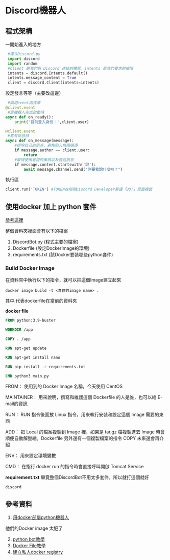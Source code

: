 # Discord機器人

## 程式架構

一開始進入的地方
~~~py
 #導入Discord.py
 import discord
 import random
 #client 是我們與 Discord 連結的橋樑，intents 是我們要求的權限
 intents = discord.Intents.default()
 intents.message_content = True
 client = discord.Client(intents=intents)
~~~

設定發言等等（主要改這邊）
~~~py
 #調用event函式庫
@client.event
 #當機器人完成啟動時
async def on_ready():
    print('目前登入身份：',client.user)

@client.event
 #當有訊息時
async def on_message(message):
    #排除自己的訊息，避免陷入無限循環
    if message.author == client.user:
        return
    #取得使用者說的東西以及發送訊息
    if message.content.startswith('說'):
        await message.channel.send("你要我說什麼啦？")
~~~
執行區
~~~py
client.run('TOKEN') #TOKEN在剛剛Discord Developer那邊「BOT」頁面裡面
~~~

## 使用docker 加上 python 套件

[參考這裡](https://ithelp.ithome.com.tw/articles/10256857)

整個資料夾裡面會有以下的檔案
1. DiscordBot.py        (程式主要的檔案)
2. Dockerfile           (設定DockerImage的環境)
3. requirements.txt     (該Docker要裝哪些python套件)

### Build Docker Image

在資料夾中執行以下的指令，就可以把這個Image建立起來

~~~docker
docker image build -t <喜歡的image name> .
~~~
其中.代表dockerfile在當前的資料夾

**docker file**

~~~dockerfile
FROM python:3.9-buster

WORKDIR /app

COPY . /app

RUN apt-get update

RUN apt-get install nano

RUN pip install -r requirements.txt

CMD python3 main.py
~~~

FROM： 使用到的 Docker Image 名稱，今天使用 CentOS

MAINTAINER： 用來說明，撰寫和維護這個 Dockerfile 的人是誰，也可以給 E-mail的資訊

RUN： RUN 指令後面放 Linux 指令，用來執行安裝和設定這個 Image 需要的東西

ADD： 把 Local 的檔案複製到 Image 裡，如果是 tar.gz 檔複製進去 Image 時會順便自動解壓縮。Dockerfile 另外還有一個複製檔案的指令 COPY 未來還會再介紹

ENV： 用來設定環境變數

CMD： 在指行 docker run 的指令時會直接呼叫開啟 Tomcat Service

**requirement.txt**
畢竟整個DiscordBot不用太多套件，所以就打這個就好
~~~
discord
~~~




## 參考資料

1. [用docker部屬python機器人](https://www.vultr.com/docs/how-to-run-a-python-discord-bot-on-a-docker-application/)

他們的Docker image 太肥了

2. [python bot教學](https://hackmd.io/@kangjw/Discordpy%E6%A9%9F%E5%99%A8%E4%BA%BA%E5%BE%9E0%E5%88%B01%E8%B6%85%E8%A9%B3%E7%B4%B0%E6%95%99%E5%AD%B8)
3. [Docker File教學](https://ithelp.ithome.com.tw/articles/10191016)
4. [建立私人docker registry](https://ithelp.ithome.com.tw/articles/10191213)